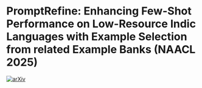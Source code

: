 # PromptRefine: Enhancing Few-Shot Performance on Low-Resource Indic Languages with Example Selection from related Example Banks (NAACL 2025)

<!-- arXiv Badge -->
[![arXiv](https://img.shields.io/badge/arXiv-2411.18688-B31B1B.svg)]([https://arxiv.org/pdf/2412.05710])
